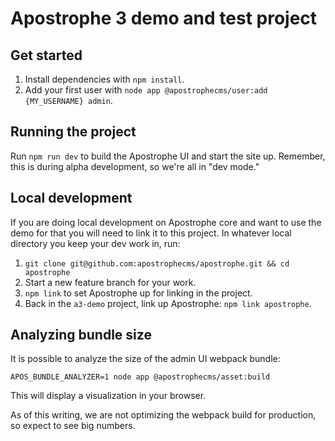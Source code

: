 # Apostrophe 3 demo and test project

## Get started

1. Install dependencies with `npm install`.
2. Add your first user with `node app @apostrophecms/user:add {MY_USERNAME} admin`.

## Running the project

Run `npm run dev` to build the Apostrophe UI and start the site up. Remember, this is during alpha development, so we're all in "dev mode."

## Local development
If you are doing local development on Apostrophe core and want to use the demo for that you will need to link it to this project. In whatever local directory you keep your dev work in, run:
1. `git clone git@github.com:apostrophecms/apostrophe.git && cd apostrophe`
2. Start a new feature branch for your work.
3. `npm link` to set Apostrophe up for linking in the project.
4. Back in the `a3-demo` project, link up Apostrophe: `npm link apostrophe`.
## Analyzing bundle size

It is possible to analyze the size of the admin UI webpack bundle:

```
APOS_BUNDLE_ANALYZER=1 node app @apostrophecms/asset:build
```

This will display a visualization in your browser.

As of this writing, we are not optimizing the webpack build for production, so expect to see big numbers.

